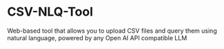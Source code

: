 # CSV-NLQ-Tool
Web-based tool that allows you to upload CSV files and query them using natural language, powered by any Open AI API compatible LLM

